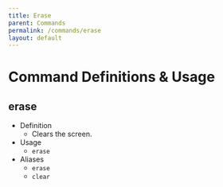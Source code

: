 ```yaml
---
title: Erase
parent: Commands
permalink: /commands/erase
layout: default
---
```


# Command Definitions & Usage

## erase

- Definition
  - Clears the screen.
- Usage
  - `erase`
- Aliases
  - `erase`
  - `clear`
